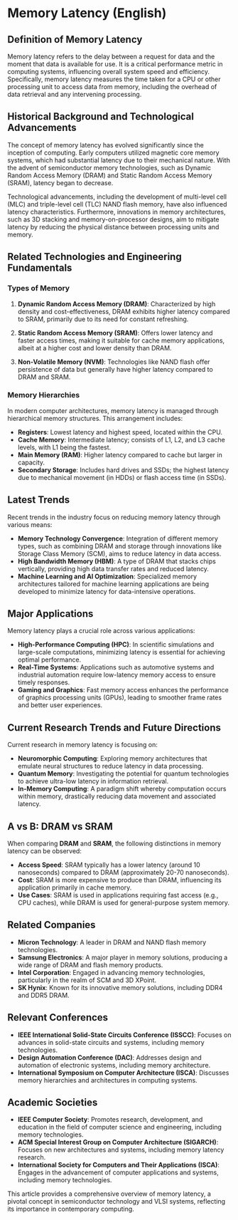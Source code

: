 # Memory Latency (English)

## Definition of Memory Latency

Memory latency refers to the delay between a request for data and the moment that data is available for use. It is a critical performance metric in computing systems, influencing overall system speed and efficiency. Specifically, memory latency measures the time taken for a CPU or other processing unit to access data from memory, including the overhead of data retrieval and any intervening processing.

## Historical Background and Technological Advancements

The concept of memory latency has evolved significantly since the inception of computing. Early computers utilized magnetic core memory systems, which had substantial latency due to their mechanical nature. With the advent of semiconductor memory technologies, such as Dynamic Random Access Memory (DRAM) and Static Random Access Memory (SRAM), latency began to decrease. 

Technological advancements, including the development of multi-level cell (MLC) and triple-level cell (TLC) NAND flash memory, have also influenced latency characteristics. Furthermore, innovations in memory architectures, such as 3D stacking and memory-on-processor designs, aim to mitigate latency by reducing the physical distance between processing units and memory.

## Related Technologies and Engineering Fundamentals

### Types of Memory

1. **Dynamic Random Access Memory (DRAM)**: Characterized by high density and cost-effectiveness, DRAM exhibits higher latency compared to SRAM, primarily due to its need for constant refreshing.
  
2. **Static Random Access Memory (SRAM)**: Offers lower latency and faster access times, making it suitable for cache memory applications, albeit at a higher cost and lower density than DRAM.

3. **Non-Volatile Memory (NVM)**: Technologies like NAND flash offer persistence of data but generally have higher latency compared to DRAM and SRAM.

### Memory Hierarchies

In modern computer architectures, memory latency is managed through hierarchical memory structures. This arrangement includes:

- **Registers**: Lowest latency and highest speed, located within the CPU.
- **Cache Memory**: Intermediate latency; consists of L1, L2, and L3 cache levels, with L1 being the fastest.
- **Main Memory (RAM)**: Higher latency compared to cache but larger in capacity.
- **Secondary Storage**: Includes hard drives and SSDs; the highest latency due to mechanical movement (in HDDs) or flash access time (in SSDs).

## Latest Trends

Recent trends in the industry focus on reducing memory latency through various means:

- **Memory Technology Convergence**: Integration of different memory types, such as combining DRAM and storage through innovations like Storage Class Memory (SCM), aims to reduce latency in data access.
- **High Bandwidth Memory (HBM)**: A type of DRAM that stacks chips vertically, providing high data transfer rates and reduced latency.
- **Machine Learning and AI Optimization**: Specialized memory architectures tailored for machine learning applications are being developed to minimize latency for data-intensive operations.

## Major Applications

Memory latency plays a crucial role across various applications:

- **High-Performance Computing (HPC)**: In scientific simulations and large-scale computations, minimizing latency is essential for achieving optimal performance.
- **Real-Time Systems**: Applications such as automotive systems and industrial automation require low-latency memory access to ensure timely responses.
- **Gaming and Graphics**: Fast memory access enhances the performance of graphics processing units (GPUs), leading to smoother frame rates and better user experiences.

## Current Research Trends and Future Directions

Current research in memory latency is focusing on:

- **Neuromorphic Computing**: Exploring memory architectures that emulate neural structures to reduce latency in data processing.
- **Quantum Memory**: Investigating the potential for quantum technologies to achieve ultra-low latency in information retrieval.
- **In-Memory Computing**: A paradigm shift whereby computation occurs within memory, drastically reducing data movement and associated latency.

## A vs B: DRAM vs SRAM

When comparing **DRAM** and **SRAM**, the following distinctions in memory latency can be observed:

- **Access Speed**: SRAM typically has a lower latency (around 10 nanoseconds) compared to DRAM (approximately 20-70 nanoseconds).
- **Cost**: SRAM is more expensive to produce than DRAM, influencing its application primarily in cache memory.
- **Use Cases**: SRAM is used in applications requiring fast access (e.g., CPU caches), while DRAM is used for general-purpose system memory.

## Related Companies

- **Micron Technology**: A leader in DRAM and NAND flash memory technologies.
- **Samsung Electronics**: A major player in memory solutions, producing a wide range of DRAM and flash memory products.
- **Intel Corporation**: Engaged in advancing memory technologies, particularly in the realm of SCM and 3D XPoint.
- **SK Hynix**: Known for its innovative memory solutions, including DDR4 and DDR5 DRAM.

## Relevant Conferences

- **IEEE International Solid-State Circuits Conference (ISSCC)**: Focuses on advances in solid-state circuits and systems, including memory technologies.
- **Design Automation Conference (DAC)**: Addresses design and automation of electronic systems, including memory architecture.
- **International Symposium on Computer Architecture (ISCA)**: Discusses memory hierarchies and architectures in computing systems.

## Academic Societies

- **IEEE Computer Society**: Promotes research, development, and education in the field of computer science and engineering, including memory technologies.
- **ACM Special Interest Group on Computer Architecture (SIGARCH)**: Focuses on new architectures and systems, including memory latency research.
- **International Society for Computers and Their Applications (ISCA)**: Engages in the advancement of computer applications and systems, including memory technologies.

This article provides a comprehensive overview of memory latency, a pivotal concept in semiconductor technology and VLSI systems, reflecting its importance in contemporary computing.